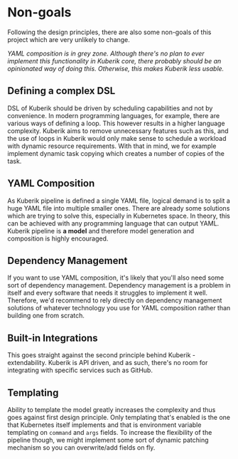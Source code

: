 # Non-goals

Following the design principles, there are also some non-goals of this project which are very unlikely to change.

_YAML composition is in grey zone. Although there's no plan to ever implement this functionality in Kuberik core, there probably should be an opinionated way of doing this. Otherwise, this makes Kuberik less usable._

## Defining a complex DSL

DSL of Kuberik should be driven by scheduling capabilities and not by convenience. In modern programming languages, for example, there are various ways of defining a loop. This however results in a higher language complexity. Kuberik aims to remove unnecessary features such as this, and the use of loops in Kuberik would only make sense to schedule a workload with dynamic resource requirements. With that in mind, we for example implement dynamic task copying which creates a number of copies of the task.

## YAML Composition

As Kuberik pipeline is defined a single YAML file, logical demand is to split a huge YAML file into multiple smaller ones. There are already some solutions which are trying to solve this, especially in Kubernetes space. In theory, this can be achieved with any programming language that can output YAML. Kuberik pipeline is **a model** and therefore model generation and composition is highly encouraged.

## Dependency Management

If you want to use YAML composition, it's likely that you'll also need some sort of dependency management. Dependency management is a problem in itself and every software that needs it struggles to implement it well. Therefore, we'd recommend to rely directly on dependency management solutions of whatever technology you use for YAML composition rather than building one from scratch.

## Built-in Integrations

This goes straight against the second principle behind Kuberik - extendability. Kuberik is API driven, and as such, there's no room for integrating with specific services such as GitHub.

## Templating

Ability to template the model greatly increases the complexity and thus goes against first design principle. Only templating that's enabled is the one that Kubernetes itself implements and that is environment variable templating on `command` and `args` fields. To increase the flexibility of the pipeline though, we might implement some sort of dynamic patching mechanism so you can overwrite/add fields on fly.
